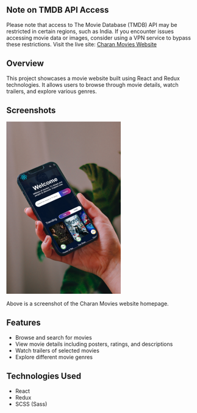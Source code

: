 ## Note on TMDB API Access

Please note that access to The Movie Database (TMDB) API may be restricted in certain regions, such as India. If you encounter issues accessing movie data or images, consider using a VPN service to bypass these restrictions.
Visit the live site: [Charan Movies Website](https://charanmovies.netlify.app/)

## Overview

This project showcases a movie website built using React and Redux technologies. It allows users to browse through movie details, watch trailers, and explore various genres.

## Screenshots

<img src="mockup.jpeg" alt="Mockup Screenshot" width="300">

Above is a screenshot of the Charan Movies website homepage.

## Features

- Browse and search for movies
- View movie details including posters, ratings, and descriptions
- Watch trailers of selected movies
- Explore different movie genres

## Technologies Used

- React
- Redux
- SCSS (Sass)
